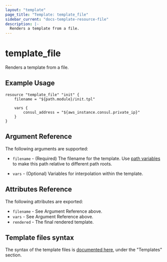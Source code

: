 ```yaml
---
layout: "template"
page_title: "Template: template_file"
sidebar_current: "docs-template-resource-file"
description: |-
  Renders a template from a file.
---
```


# template\_file

Renders a template from a file.

## Example Usage

```
resource "template_file" "init" {
    filename = "${path.module}/init.tpl"

    vars {
        consul_address = "${aws_instance.consul.private_ip}"
    }
}

```

## Argument Reference

The following arguments are supported:

* `filename` - (Required) The filename for the template. Use [path
    variables](/docs/configuration/interpolation.html#path-variables) to make
    this path relative to different path roots.

* `vars` - (Optional) Variables for interpolation within the template.

## Attributes Reference

The following attributes are exported:

* `filename` - See Argument Reference above.
* `vars` - See Argument Reference above.
* `rendered` - The final rendered template.

## Template files syntax

The syntax of the template files is [documented here](/docs/configuration/interpolation.html), under the "Templates" section.
